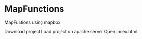 # MapFunctions

MapFuntions using mapbox

Download project
Load project on apache server
Open index.html
